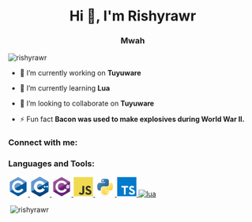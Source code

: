 <h1 align="center">Hi 👋, I'm Rishyrawr</h1>
<h3 align="center">Mwah</h3>

<p align="left"> <img src="https://komarev.com/ghpvc/?username=rishyrawr&label=Profile%20views&color=0e75b6&style=flat" alt="rishyrawr" /> </p>

- 🔭 I’m currently working on **Tuyuware**

- 🌱 I’m currently learning **Lua**

- 👯 I’m looking to collaborate on **Tuyuware**

- ⚡ Fun fact **Bacon was used to make explosives during World War II.**

<h3 align="left">Connect with me:</h3>
<p align="left">
</p>

<h3 align="left">Languages and Tools:</h3>
<p align="left"> <a href="https://www.cprogramming.com/" target="_blank" rel="noreferrer"> <img src="https://raw.githubusercontent.com/devicons/devicon/master/icons/c/c-original.svg" alt="c" width="40" height="40"/> </a> <a href="https://www.w3schools.com/cpp/" target="_blank" rel="noreferrer"> <img src="https://raw.githubusercontent.com/devicons/devicon/master/icons/cplusplus/cplusplus-original.svg" alt="cplusplus" width="40" height="40"/> </a> <a href="https://www.w3schools.com/cs/" target="_blank" rel="noreferrer"> <img src="https://raw.githubusercontent.com/devicons/devicon/master/icons/csharp/csharp-original.svg" alt="csharp" width="40" height="40"/> </a> <a href="https://developer.mozilla.org/en-US/docs/Web/JavaScript" target="_blank" rel="noreferrer"> <img src="https://raw.githubusercontent.com/devicons/devicon/master/icons/javascript/javascript-original.svg" alt="javascript" width="40" height="40"/> </a> <a href="https://www.python.org" target="_blank" rel="noreferrer"> <img src="https://raw.githubusercontent.com/devicons/devicon/master/icons/python/python-original.svg" alt="python" width="40" height="40"/> </a> <a href="https://www.typescriptlang.org/" target="_blank" rel="noreferrer"> <img src="https://raw.githubusercontent.com/devicons/devicon/master/icons/typescript/typescript-original.svg" alt="typescript" width="40" height="40"/> </a> <a href="https://www.lua.org/" target="_blank" rel="noreferrer"> <img src="https://camo.githubusercontent.com/e2089b6a56e8ae72a452e7457f8d86acd96ebb6cf80659cf4ba366c063454ff3/68747470733a2f2f63646e2e6a7364656c6976722e6e65742f67682f64657669636f6e732f64657669636f6e2f69636f6e732f6c75612f6c75612d6f726967696e616c2e737667" alt="lua" width="40" height="40"/> </a> </p>

<p>&nbsp;<img align="center" src="https://github-readme-stats.vercel.app/api?username=rishyrawr&show_icons=true&locale=en" alt="rishyrawr" /></p>
